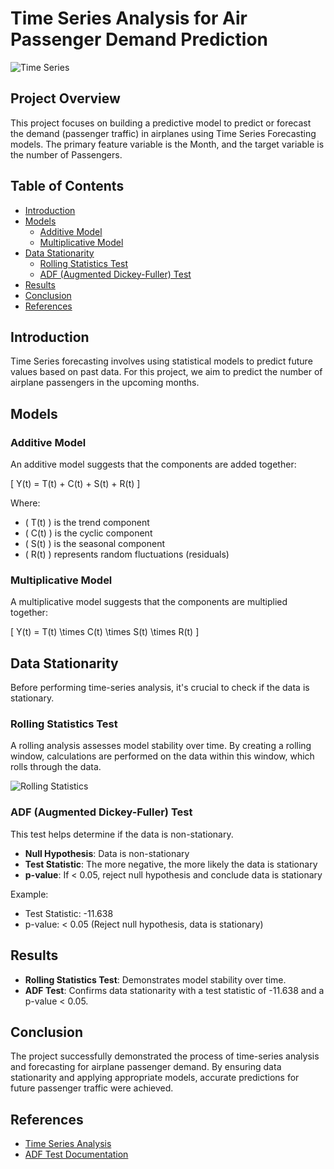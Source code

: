 # Time Series Analysis for Air Passenger Demand Prediction

![Time Series](https://www.analyticsvidhya.com/wp-content/uploads/2018/09/major-3-750x420.jpg)

## Project Overview

This project focuses on building a predictive model to predict or forecast the demand (passenger traffic) in airplanes using Time Series Forecasting models. The primary feature variable is the Month, and the target variable is the number of Passengers.

## Table of Contents

- [Introduction](#introduction)
- [Models](#models)
  - [Additive Model](#additive-model)
  - [Multiplicative Model](#multiplicative-model)
- [Data Stationarity](#data-stationarity)
  - [Rolling Statistics Test](#rolling-statistics-test)
  - [ADF (Augmented Dickey-Fuller) Test](#adf-augmented-dickey-fuller-test)
- [Results](#results)
- [Conclusion](#conclusion)
- [References](#references)

## Introduction

Time Series forecasting involves using statistical models to predict future values based on past data. For this project, we aim to predict the number of airplane passengers in the upcoming months.

## Models

### Additive Model

An additive model suggests that the components are added together:

\[ Y(t) = T(t) + C(t) + S(t) + R(t) \]

Where:
- \( T(t) \) is the trend component
- \( C(t) \) is the cyclic component
- \( S(t) \) is the seasonal component
- \( R(t) \) represents random fluctuations (residuals)

### Multiplicative Model

A multiplicative model suggests that the components are multiplied together:

\[ Y(t) = T(t) \times C(t) \times S(t) \times R(t) \]

## Data Stationarity

Before performing time-series analysis, it's crucial to check if the data is stationary.

### Rolling Statistics Test

A rolling analysis assesses model stability over time. By creating a rolling window, calculations are performed on the data within this window, which rolls through the data.

![Rolling Statistics](https://miro.medium.com/v2/resize:fit:1000/format:webp/1*udlhGz7lqyDMLX4G97Ghvw.png)

### ADF (Augmented Dickey-Fuller) Test

This test helps determine if the data is non-stationary.

- **Null Hypothesis**: Data is non-stationary
- **Test Statistic**: The more negative, the more likely the data is stationary
- **p-value**: If < 0.05, reject null hypothesis and conclude data is stationary

Example:
- Test Statistic: -11.638
- p-value: < 0.05 (Reject null hypothesis, data is stationary)

## Results

- **Rolling Statistics Test**: Demonstrates model stability over time.
- **ADF Test**: Confirms data stationarity with a test statistic of -11.638 and a p-value < 0.05.

## Conclusion

The project successfully demonstrated the process of time-series analysis and forecasting for airplane passenger demand. By ensuring data stationarity and applying appropriate models, accurate predictions for future passenger traffic were achieved.

## References

- [Time Series Analysis](https://www.analyticsvidhya.com/blog/2021/04/statistics-for-time-series-analysis/)
- [ADF Test Documentation](https://www.statsmodels.org/stable/generated/statsmodels.tsa.stattools.adfuller.html)
